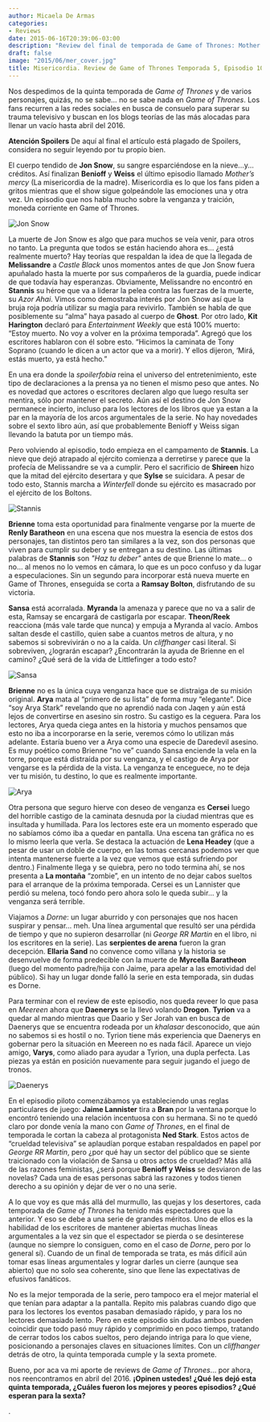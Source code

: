 ```yaml
---
author: Micaela De Armas
categories:
- Reviews
date: 2015-06-16T20:39:06-03:00
description: "Review del final de temporada de Game of Thrones: Mother's Mercy."
draft: false
image: "2015/06/mer_cover.jpg"
title: Misericordia. Review de Game of Thrones Temporada 5, Episodio 10
---
```


Nos despedimos de la quinta temporada de *Game of Thrones* y de varios personajes, quizás, no se sabe… no se sabe nada en *Game of Thrones*. Los fans recurren a las redes sociales en busca de consuelo para superar su trauma televisivo y buscan en los blogs teorías de las más alocadas para llenar un vacío hasta abril del 2016. <!--more-->

<div class="spoilers-advice">
<div class="spoilers-advice__wrp">
<strong class="spoilers-advice__title">Atención Spoilers</strong>
<span class="spoilers-advice__desc">De aquí al final el artículo está plagado de Spoilers, considera no seguir leyendo por tu propio bien.</span>
</div>
</div>

El cuerpo tendido de **Jon Snow**, su sangre esparciéndose en la nieve...y... créditos. Así finalizan **Benioff** y **Weiss** el último episodio llamado *Mother’s mercy* (La misericordia de la madre). Misericordia es lo que los fans piden a gritos mientras que el show sigue golpeándole las emociones una y otra vez. Un episodio que nos habla mucho sobre la venganza y traición, moneda corriente en Game of Thrones.

![Jon Snow](/img/2015/06/jon_body.jpg)

La muerte de Jon Snow es algo que para muchos se veía venir, para otros no tanto. La pregunta que todos se están haciendo ahora es… ¿está realmente muerto? Hay teorías que respaldan la idea de que la llegada de **Melissandre** a *Castle Black* unos momentos antes de que Jon Snow fuera apuñalado hasta la muerte por sus compañeros de la guardia, puede indicar de que todavía hay esperanzas. 
Obviamente, Melissandre no encontró en **Stannis** su héroe que va a liderar la pelea contra las fuerzas de la muerte, su *Azor Ahai*. Vimos como demostraba interés por Jon Snow así que la bruja roja podría utilizar su magia para revivirlo. También se habla de que posiblemente su “alma” haya pasado al cuerpo de **Ghost**. Por otro lado, **Kit Harington** declaró para *Entertainment Weekly* que está 100% muerto: “Estoy muerto. No voy a volver en la próxima temporada”. Agregó que los escritores hablaron con él sobre esto. “Hicimos la caminata de Tony Soprano (cuando le dicen a un actor que va a morir). Y ellos dijeron, ‘Mirá, estás muerto, ya está hecho.”

En una era donde la *spoilerfobia* reina el universo del entretenimiento, este tipo de declaraciones a la prensa ya no tienen el mismo peso que antes. No es novedad que actores o escritores declaren algo que luego resulta ser mentira, sólo por mantener el secreto. Aún así el destino de Jon Snow permanece incierto, incluso para los lectores de los libros que ya estan a la par en la mayoría de los arcos argumentales de la serie. No hay novedades sobre el sexto libro aún, así que probablemente Benioff y Weiss sigan llevando la batuta por un tiempo más.

Pero volviendo al episodio, todo empieza en el campamento de **Stannis**. La nieve que dejó atrapado al ejército comienza a derretirse y parece que la profecía de Melissandre se va a cumplir. Pero el sacrificio de **Shireen** hizo que la mitad del ejército desertara y que **Sylse** se suicidara. A pesar de todo esto, Stannis marcha a *Winterfell* donde su ejército es masacrado por el ejército de los Boltons.

![Stannis](/img/2015/06/stannis_body.gif)

**Brienne** toma esta oportunidad para finalmente vengarse por la muerte de **Renly Baratheon** en una escena que nos muestra la esencia de estos dos personajes, tan distintos pero tan similares a la vez, son dos personas que viven para cumplir su deber y se entregan a su destino. Las últimas palabras de **Stannis** son *"Haz tu deber"* antes de que Brienne lo mate… o no… al menos no lo vemos en cámara, lo que es un poco confuso y da lugar a especulaciones. Sin un segundo para incorporar está nueva muerte en Game of Thrones, enseguida se corta a **Ramsay Bolton**, disfrutando de su victoria.

**Sansa** está acorralada. **Myranda** la amenaza y parece que no va a salir de esta, Ramsay se encargará de castigarla por escapar. **Theon/Reek** reacciona (más vale tarde que nunca) y empuja a Myranda al vacío. Ambos saltan desde el castillo, quien sabe a cuantos metros de altura, y no sabemos si sobrevivirán o no a la caída. Un *cliffhanger* casi literal. Si sobreviven, ¿lograrán escapar? ¿Encontrarán la ayuda de Brienne en el camino? ¿Qué será de la vida de Littlefinger a todo esto?

![Sansa](/img/2015/06/sansa_body.gif)

**Brienne** no es la única cuya venganza hace que se distraiga de su misión original. **Arya** mata al “primero de su lista” de forma muy “elegante”. Dice “soy Arya Stark” revelando que no aprendió nada con Jaqen y aún está lejos de convertirse en asesino sin rostro. Su castigo es la ceguera. Para los lectores, Arya queda ciega antes en la historia y muchos pensamos que esto no iba a incorporarse en la serie, veremos cómo lo utilizan más adelante. Estaría bueno ver a Arya como una especie de Daredevil asesino. Es muy poético como Brienne “no ve” cuando Sansa enciende la vela en la torre, porque está distraída por su venganza, y el castigo de Arya por vengarse es la pérdida de la vista. La venganza te enceguece, no te deja ver tu misión, tu destino, lo que es realmente importante.

![Arya](/img/2015/06/arya_body.jpg)

Otra persona que seguro hierve con deseo de venganza es **Cersei** luego del horrible castigo de la caminata desnuda por la ciudad mientras que es insultada y humillada. Para los lectores este era un momento esperado que no sabíamos cómo iba a quedar en pantalla. Una escena tan gráfica no es lo mismo leerla que verla. Se destaca la actuación de **Lena Headey** (que a pesar de usar un doble de cuerpo, en las tomas cercanas podemos ver que intenta mantenerse fuerte a la vez que vemos que está sufriendo por dentro.) Finalmente llega y se quiebra, pero no todo termina ahí, se nos presenta a **La montaña** “zombie”, en un intento de no dejar cabos sueltos para el arranque de la próxima temporada. Cersei es un Lannister que perdió su melena, tocó fondo pero ahora solo le queda subir… y la venganza será terrible.

Viajamos a *Dorne*: un lugar aburrido y con personajes que nos hacen suspirar y pensar… meh. Una línea argumental que resultó ser una pérdida de tiempo y que no supieron desarrollar (ni *George RR Martin* en el libro, ni los escritores en la serie). Las **serpientes de arena** fueron la gran decepción. **Ellaria Sand** no convence como villana y la historia se desenvuelve de forma predecible con la muerte de **Myrcella Baratheon** (luego del momento padre/hija con Jaime, para apelar a las emotividad del público). Si hay un lugar donde falló la serie en esta temporada, sin dudas es Dorne.  

Para terminar con el review de este episodio, nos queda reveer lo que pasa en *Meereen* ahora que **Daenerys** se la llevó volando **Drogon**. **Tyrion** va a quedar al mando mientras que Daario y Ser Jorah van en busca de Daenerys que se encuentra rodeada por un *khalasar* desconocido, que aún no sabemos si es hostil o no. Tyrion tiene más experiencia que Daenerys en gobernar pero la situación en Meereen no es nada fácil. Aparece un viejo amigo, **Varys**, como aliado para ayudar a Tyrion, una dupla perfecta. Las piezas ya están en posición nuevamente para seguir jugando el juego de tronos. 

![Daenerys](/img/2015/06/dragon_body.jpg)

En el episodio piloto comenzábamos ya estableciendo unas reglas particulares de juego: **Jaime Lannister** tira a **Bran** por la ventana porque lo encontró teniendo una relación incentuosa con su hermana. Si no te quedó claro por donde venía la mano con *Game of Thrones*, en el final de temporada le cortan la cabeza al protagonista **Ned Stark**. Estos actos de “crueldad televisiva” se aplaudían porque estaban respaldados en papel por *George RR Martin*, pero ¿por qué hay un sector del público que se siente traicionado con la violación de Sansa u otros actos de crueldad? Más allá de las razones feministas, ¿será porque **Benioff y Weiss** se desviaron de las novelas? Cada una de esas personas sabrá las razones y todos tienen derecho a su opinión y dejar de ver o no una serie. 

A lo que voy es que más allá del murmullo, las quejas y los desertores, cada temporada de *Game of Thrones* ha tenido más espectadores que la anterior. Y eso se debe a una serie de grandes méritos. Uno de ellos es la habilidad de los escritores de mantener abiertas muchas líneas argumentales a la vez sin que el espectador se pierda o se desinterese (aunque no siempre lo consiguen, como en el caso de *Dorne*, pero por lo general sí). Cuando de un final de temporada se trata, es más difícil aún tomar esas líneas argumentales y lograr darles un cierre (aunque sea abierto) que no solo sea coherente, sino que llene las expectativas de efusivos fanáticos.

No es la mejor temporada de la serie, pero tampoco era el mejor material el que tenían para adaptar a la pantalla. Repito mis palabras cuando digo que para los lectores los eventos pasaban demasiado rápido, y para los no lectores demasiado lento. Pero en este episodio sin dudas ambos pueden coincidir que todo pasó muy rápido y comprimido en poco tiempo, tratando de cerrar todos los cabos sueltos, pero dejando intriga para lo que viene, posicionando a personajes claves en situaciones límites. Con un *cliffhanger* detrás de otro, la quinta temporada cumple y la sexta promete. 

Bueno, por aca va mi aporte de reviews de *Game of Thrones*... por ahora, nos reencontramos en abril del 2016. 
**¡Opinen ustedes! ¿Qué les dejó esta quinta temporada, ¿Cuáles fueron los mejores y peores episodios? ¿Qué esperan para la sexta?**



.
